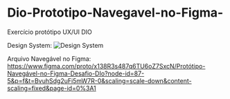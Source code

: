 # Dio-Prototipo-Navegavel-no-Figma-
Exercício protótipo UX/UI DIO

Design System:
![Design System](https://github.com/user-attachments/assets/607bb366-8906-4d18-b3bb-851aca8f18d5)

Arquivo Navegável no Figma:
https://www.figma.com/proto/x138R3s487q6TU6oZ7SxcN/Protótipo-Navegável-no-Figma-Desafio-DIo?node-id=87-5&p=f&t=BvuhSdg2uFi5mW7R-0&scaling=scale-down&content-scaling=fixed&page-id=0%3A1
